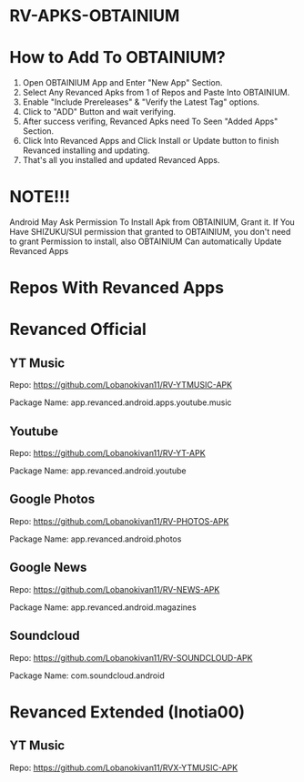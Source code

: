 # RV-APKS-OBTAINIUM

# How to Add To OBTAINIUM?
1. Open OBTAINIUM App and Enter "New App" Section.
2. Select Any Revanced Apks from 1 of Repos and Paste Into OBTAINIUM.
3. Enable "Include Prereleases" & "Verify the Latest Tag" options.
4. Click to "ADD" Button and wait verifying.
5. After success verifing, Revanced Apks need To Seen "Added Apps" Section.
6. Click Into Revanced Apps and Click Install or Update button to finish Revanced installing and updating.
7. That's all you installed and updated Revanced Apps.
# NOTE!!! 
Android May Ask Permission To Install Apk from OBTAINIUM, Grant it.
If You Have SHIZUKU/SUI permission that granted to OBTAINIUM, you don't need to grant Permission to install, also OBTAINIUM Can automatically Update Revanced Apps
# Repos With Revanced Apps
# Revanced Official
## YT Music
Repo: https://github.com/Lobanokivan11/RV-YTMUSIC-APK

Package Name: app.revanced.android.apps.youtube.music
## Youtube
Repo: https://github.com/Lobanokivan11/RV-YT-APK

Package Name: app.revanced.android.youtube
## Google Photos
Repo: https://github.com/Lobanokivan11/RV-PHOTOS-APK

Package Name: app.revanced.android.photos
## Google News
Repo: https://github.com/Lobanokivan11/RV-NEWS-APK

Package Name: app.revanced.android.magazines
## Soundcloud
Repo: https://github.com/Lobanokivan11/RV-SOUNDCLOUD-APK

Package Name: com.soundcloud.android
# Revanced Extended (Inotia00)
## YT Music
Repo: https://github.com/Lobanokivan11/RVX-YTMUSIC-APK
